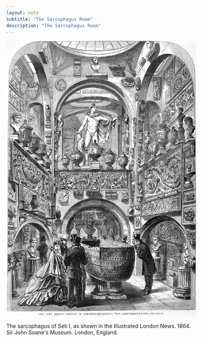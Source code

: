```yaml
---
layout: note
subtitle: "The Sarcophagus Room"
description: "The Sarcophagus Room"
---
```


![The Sarcophagus Room][1]

The sarcophagus of Seti I, as shown in the Illustrated London News. 1864.  
Sir John Soane's Museum. London, England.

[1]: /assets/images/notes/soane-the-sarcophagus-room-iln-1864.jpg
